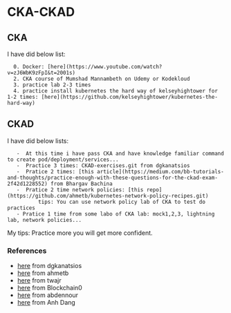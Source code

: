 # CKA-CKAD

## CKA

I have did below list:

      0. Docker: [here](https://www.youtube.com/watch?v=zJ6WbK9zFpI&t=2001s)
      2. CKA course of Mumshad Mannambeth on Udemy or Kodekloud
      3. practice lab 2-3 times 
      4. practice install kubernetes the hard way of kelseyhightower for 1-2 times: [here](https://github.com/kelseyhightower/kubernetes-the-hard-way)

## CKAD

I have did below lists:

       -  At this time i have pass CKA and have knowledge familiar command to create pod/deployment/services...
       -  Practice 3 times: CKAD-exercises.git from dgkanatsios
       -  Pratice 2 times: [this article](https://medium.com/bb-tutorials-and-thoughts/practice-enough-with-these-questions-for-the-ckad-exam-2f42d1228552) from Bhargav Bachina
       -  Pratice 2 time network policies: [this repo](https://github.com/ahmetb/kubernetes-network-policy-recipes.git)
              tips: You can use network policy lab of CKA to test do practices 
       - Pratice 1 time from some labo of CKA lab: mock1,2,3, lightning lab, network policies...
     
 My tips: Practice more you will get more confident.
 
 
### References
- [here](https://github.com/dgkanatsios/CKAD-exercises.git) from dgkanatsios
- [here](https://github.com/ahmetb/kubernetes-network-policy-recipes.git) from ahmetb
- [here](https://github.com/twajr/ckad-prep-notes) from twajr
- [here](https://www.reddit.com/r/kubernetes/comments/9uydc1/passed_the_ckad_special_thanks_to_the_linux/) from Blockchain0
- [here](https://medium.com/devopslinks/my-story-towards-cka-ckad-and-some-tips-daf495e711a9) from abdennour
- [here](https://medium.com/chotot-techblog/tips-tricks-to-pass-certified-kubernetes-application-developer-ckad-exam-67c9e1b32e6e) from Anh Dang
